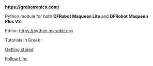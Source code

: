 **https://grobotronics.com/**

Python module for both **DFRobot Maqueen Lite** and **DFRobot Maqueen Plus V2**.

Editor: https://python.microbit.org

Tutorials in Greek :

[Getting stared](https://blog.grobotronics.com/?p=3251)

[Follow Line](https://blog.grobotronics.com/?p=3327)

